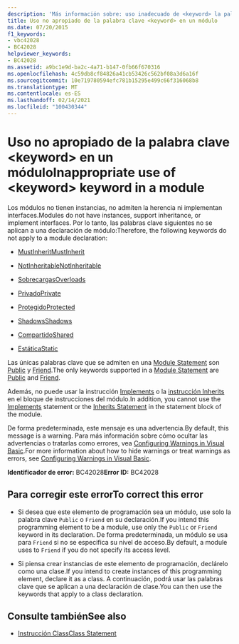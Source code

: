 ```yaml
---
description: 'Más información sobre: uso inadecuado de <keyword> la palabra clave en un módulo'
title: Uso no apropiado de la palabra clave <keyword> en un módulo
ms.date: 07/20/2015
f1_keywords:
- vbc42028
- BC42028
helpviewer_keywords:
- BC42028
ms.assetid: a9bc1e9d-ba2c-4a71-b147-0fb66f670316
ms.openlocfilehash: 4c59db8cf84826a41cb53426c562bf08a3d6a16f
ms.sourcegitcommit: 10e719780594efc781b15295e499c66f316068b8
ms.translationtype: MT
ms.contentlocale: es-ES
ms.lasthandoff: 02/14/2021
ms.locfileid: "100430344"
---
```

# <a name="inappropriate-use-of-keyword-keyword-in-a-module"></a><span data-ttu-id="931e5-103">Uso no apropiado de la palabra clave \<keyword> en un módulo</span><span class="sxs-lookup"><span data-stu-id="931e5-103">Inappropriate use of \<keyword> keyword in a module</span></span>

<span data-ttu-id="931e5-104">Los módulos no tienen instancias, no admiten la herencia ni implementan interfaces.</span><span class="sxs-lookup"><span data-stu-id="931e5-104">Modules do not have instances, support inheritance, or implement interfaces.</span></span> <span data-ttu-id="931e5-105">Por lo tanto, las palabras clave siguientes no se aplican a una declaración de módulo:</span><span class="sxs-lookup"><span data-stu-id="931e5-105">Therefore, the following keywords do not apply to a module declaration:</span></span>  
  
- [<span data-ttu-id="931e5-106">MustInherit</span><span class="sxs-lookup"><span data-stu-id="931e5-106">MustInherit</span></span>](../language-reference/modifiers/mustinherit.md)  
  
- [<span data-ttu-id="931e5-107">NotInheritable</span><span class="sxs-lookup"><span data-stu-id="931e5-107">NotInheritable</span></span>](../language-reference/modifiers/notinheritable.md)  
  
- [<span data-ttu-id="931e5-108">Sobrecargas</span><span class="sxs-lookup"><span data-stu-id="931e5-108">Overloads</span></span>](../language-reference/modifiers/overloads.md)  
  
- [<span data-ttu-id="931e5-109">Privado</span><span class="sxs-lookup"><span data-stu-id="931e5-109">Private</span></span>](../language-reference/modifiers/private.md)  
  
- [<span data-ttu-id="931e5-110">Protegido</span><span class="sxs-lookup"><span data-stu-id="931e5-110">Protected</span></span>](../language-reference/modifiers/protected.md)  
  
- [<span data-ttu-id="931e5-111">Shadows</span><span class="sxs-lookup"><span data-stu-id="931e5-111">Shadows</span></span>](../language-reference/modifiers/shadows.md)  
  
- [<span data-ttu-id="931e5-112">Compartido</span><span class="sxs-lookup"><span data-stu-id="931e5-112">Shared</span></span>](../language-reference/modifiers/shared.md)  
  
- [<span data-ttu-id="931e5-113">Estática</span><span class="sxs-lookup"><span data-stu-id="931e5-113">Static</span></span>](../language-reference/modifiers/static.md)  
  
 <span data-ttu-id="931e5-114">Las únicas palabras clave que se admiten en una [Module Statement](../language-reference/statements/module-statement.md) son [Public](../language-reference/modifiers/public.md) y [Friend](../language-reference/modifiers/friend.md).</span><span class="sxs-lookup"><span data-stu-id="931e5-114">The only keywords supported in a [Module Statement](../language-reference/statements/module-statement.md) are [Public](../language-reference/modifiers/public.md) and [Friend](../language-reference/modifiers/friend.md).</span></span>  
  
 <span data-ttu-id="931e5-115">Además, no puede usar la instrucción [Implements](../language-reference/statements/implements-clause.md) o la [instrucción Inherits](../language-reference/statements/inherits-statement.md) en el bloque de instrucciones del módulo.</span><span class="sxs-lookup"><span data-stu-id="931e5-115">In addition, you cannot use the [Implements](../language-reference/statements/implements-clause.md) statement or the [Inherits Statement](../language-reference/statements/inherits-statement.md) in the statement block of the module.</span></span>  
  
 <span data-ttu-id="931e5-116">De forma predeterminada, este mensaje es una advertencia.</span><span class="sxs-lookup"><span data-stu-id="931e5-116">By default, this message is a warning.</span></span> <span data-ttu-id="931e5-117">Para más información sobre cómo ocultar las advertencias o tratarlas como errores, vea [Configuring Warnings in Visual Basic](/visualstudio/ide/configuring-warnings-in-visual-basic).</span><span class="sxs-lookup"><span data-stu-id="931e5-117">For more information about how to hide warnings or treat warnings as errors, see [Configuring Warnings in Visual Basic](/visualstudio/ide/configuring-warnings-in-visual-basic).</span></span>  
  
 <span data-ttu-id="931e5-118">**Identificador de error:** BC42028</span><span class="sxs-lookup"><span data-stu-id="931e5-118">**Error ID:** BC42028</span></span>  
  
## <a name="to-correct-this-error"></a><span data-ttu-id="931e5-119">Para corregir este error</span><span class="sxs-lookup"><span data-stu-id="931e5-119">To correct this error</span></span>  
  
- <span data-ttu-id="931e5-120">Si desea que este elemento de programación sea un módulo, use solo la palabra clave `Public` o `Friend` en su declaración.</span><span class="sxs-lookup"><span data-stu-id="931e5-120">If you intend this programming element to be a module, use only the `Public` or `Friend` keyword in its declaration.</span></span> <span data-ttu-id="931e5-121">De forma predeterminada, un módulo se usa para `Friend` si no se especifica su nivel de acceso.</span><span class="sxs-lookup"><span data-stu-id="931e5-121">By default, a module uses to `Friend` if you do not specify its access level.</span></span>  
  
- <span data-ttu-id="931e5-122">Si piensa crear instancias de este elemento de programación, declárelo como una clase.</span><span class="sxs-lookup"><span data-stu-id="931e5-122">If you intend to create instances of this programming element, declare it as a class.</span></span> <span data-ttu-id="931e5-123">A continuación, podrá usar las palabras clave que se aplican a una declaración de clase.</span><span class="sxs-lookup"><span data-stu-id="931e5-123">You can then use the keywords that apply to a class declaration.</span></span>  
  
## <a name="see-also"></a><span data-ttu-id="931e5-124">Consulte también</span><span class="sxs-lookup"><span data-stu-id="931e5-124">See also</span></span>

- [<span data-ttu-id="931e5-125">Instrucción Class</span><span class="sxs-lookup"><span data-stu-id="931e5-125">Class Statement</span></span>](../language-reference/statements/class-statement.md)
